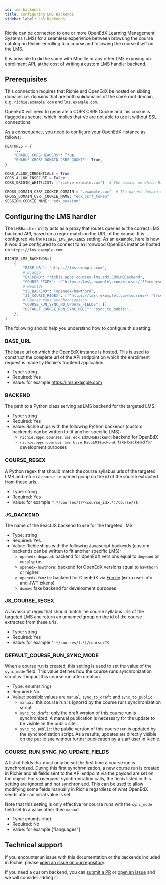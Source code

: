 ```yaml
---
id: lms-backends
title: Configuring LMS Backends
sidebar_label: LMS Backends
---
```


Richie can be connected to one or more OpenEdX Learning Management Systems (LMS) for a seamless
experience between browsing the course catalog on Richie, enrolling to a course and following the
course itself on the LMS.

It is possible to do the same with Moodle or any other LMS exposing an enrollment API, at the
cost of writing a custom LMS handler backend.

## Prerequisites

This connection requires that Richie and OpenEdX be hosted on sibling domains i.e. domains that
are both subdomains of the same root domain, e.g. `richie.example.com` and `lms.example.com`.

OpenEdX will need to generate a CORS CSRF Cookie and this cookie is flagged as secure, which
implies that we are not able to use it without SSL connections.

As a consequence, you need to configure your OpenEdX instance as follows:

```python
FEATURES = {
    ...
    "ENABLE_CORS_HEADERS": True,
    "ENABLE_CROSS_DOMAIN_CSRF_COOKIE": True,
}

CORS_ALLOW_CREDENTIALS = True
CORS_ALLOW_INSECURE = False
CORS_ORIGIN_WHITELIST: ["richie.example.com"]  # The domain on which Richie is hosted

CROSS_DOMAIN_CSRF_COOKIE_DOMAIN = ".example.com"  # The parent domain shared by Richie and OpenEdX
CROSS_DOMAIN_CSRF_COOKIE_NAME: "edx_csrf_token"
SESSION_COOKIE_NAME: "edx_session"
```

## Configuring the LMS handler

The `LMSHandler` utility acts as a proxy that routes queries to the correct LMS backend API,
based on a regex match on the URL of the course. It is configured via the `RICHIE_LMS_BACKENDS`
setting. As an example, here is how it would be configured to connect to an Ironwood OpenEdX
instance hosted on `https://lms.example.com`:

```python
RICHIE_LMS_BACKENDS=[
    {
        "BASE_URL": "https://lms.example.com",
        # Django
        "BACKEND": "richie.apps.courses.lms.edx.EdXLMSBackend",
        "COURSE_REGEX": r"^https://lms\.example\.com/courses/(?P<course_id>.*)/course/?$",
        # ReactJS
        "JS_BACKEND": "openedx-hawthorn",
        "JS_COURSE_REGEX": r"^https://lms\.example\.com/courses/(.*)/course/?$",
        # Course runs synchronization
        "COURSE_RUN_SYNC_NO_UPDATE_FIELDS": [],
        "DEFAULT_COURSE_RUN_SYNC_MODE": "sync_to_public",
    },
]
```

The following should help you understand how to configure this setting:

### BASE_URL

The base url on which the OpenEdX instance is hosted. This is used to construct the complete url
of the API endpoint on which the enrollment request is made by Richie's frontend application.

- Type: string
- Required: Yes
- Value: for example https://lms.example.com


### BACKEND

The path to a Python class serving as LMS backend for the targeted LMS.

- Type: string
- Required: Yes
- Value: Richie ships with the following Python backends (custom backends can be written to fit
  another specific LMS):
    + `richie.apps.courses.lms.edx.EdXLMSBackend`: backend for OpenEdX
    + `richie.apps.courses.lms.base.BaseLMSBackend`: fake backend for development purposes


### COURSE_REGEX

A Python regex that should match the course syllabus urls of the targeted LMS and return a
`course_id` named group on the id of the course extracted from these urls.

- Type: string
- Required: Yes
- Value: for example `^.*/courses/(?P<course_id>.*)/course/?$`


### JS_BACKEND

The name of the ReactJS backend to use for the targeted LMS.

- Type: string
- Required: Yes
- Value: Richie ships with the following Javascript backends (custom backends can be written to
  fit another specific LMS):
    + `openedx-dogwood`: backend for OpenEdX versions equal to `dogwood` or `eucalyptus`
    + `openedx-hawthorn`: backend for OpenEdX versions equal to `hawthorn` or higher
    + `openedx-fonzie`: backend for OpenEdX via [Fonzie](https://github.com/openfun/fonzie)
        (extra user info and JWT tokens)
    + `dummy`: fake backend for development purposes

### JS_COURSE_REGEX

A Javascript regex that should match the course syllabus urls of the targeted LMS and return an
unnamed group on the id of the course extracted from these urls.

- Type: string
- Required: Yes
- Value: for example `^.*/courses/(.*)/course/?$`

### DEFAULT_COURSE_RUN_SYNC_MODE

When a course run is created, this setting is used to set the value of the `sync_mode` field.
This value defines how the course runs synchronization script will impact this course run after
creation.

- Type: enum(string)
- Required: No
- Value: possible values are `manual`, `sync_to_draft` and `sync_to_public`
    + `manual`: this course run is ignored by the course runs synchronization script
    + `sync_to_draft`: only the draft version of this course run is synchronized. A manual
        publication is necessary for the update to be visible on the public site.
    + `sync_to_public`: the public version of this course run is updated by the synchronization
        script. As a results, updates are directly visible on the public site without further
        publication by a staff user in Richie.

### COURSE_RUN_SYNC_NO_UPDATE_FIELDS

A list of fields that must only be set the first time a course run is synchronized. During this
first synchronization, a new course run is created in Richie and all fields sent to the API
endpoint via the payload are set on the object. For subsequent synchronization calls, the fields
listed in this setting are ignored and not synchronized. This can be used to allow modifying some
fields manually in Richie regardless of what OpenEdX sends after an initial value is set.

Note that this setting is only effective for course runs with the `sync_mode` field set to a
value other then `manual`.

- Type: enum(string)
- Required: No
- Value: for example ["languages"]


## Technical support

If you encounter an issue with this documentation or the backends included in Richie, please
[open an issue on our repository](https://github.com/openfun/richie/issues).

If you need a custom backend, you can [submit a PR](https://github.com/openfun/richie/pulls) or
[open an issue](https://github.com/openfun/richie/issues) and we will consider adding it.
